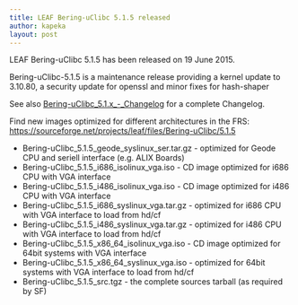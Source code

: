 ```yaml
---
title: LEAF Bering-uClibc 5.1.5 released
author: kapeka
layout: post
---
```

LEAF Bering-uClibc 5.1.5 has been released on 19 June 2015.

Bering-uClibc-5.1.5 is a maintenance release providing  a kernel update to 3.10.80, a security update for openssl and 
minor fixes for hash-shaper

See also
<a href="{{ site.buc_wiki_url }}/Bering-uClibc_5.1.x_-_Changelog">Bering-uClibc_5.1.x_-_Changelog</a>
for a complete Changelog.

<p>Find new images optimized for different architectures in the FRS:
<a href="https://sourceforge.net/projects/leaf/files/">https://sourceforge.net/projects/leaf/files/Bering-uClibc/5.1.5</a>
<ul>
<li>Bering-uClibc_5.1.5_geode_syslinux_ser.tar.gz - optimized for Geode CPU and seriell interface (e.g. ALIX Boards) </li>

<li>Bering-uClibc_5.1.5_i686_isolinux_vga.iso - CD image optimized for i686 CPU with VGA interface</li>

<li>Bering-uClibc_5.1.5_i486_isolinux_vga.iso - CD image optimized for i486 CPU with VGA interface</li>

<li>Bering-uClibc_5.1.5_i686_syslinux_vga.tar.gz - optimized for i686 CPU with VGA interface to load from hd/cf</li>

<li>Bering-uClibc_5.1.5_i486_syslinux_vga.tar.gz - optimized for i486 CPU with VGA interface to load from hd/cf</li>

<li>Bering-uClibc_5.1.5_x86_64_isolinux_vga.iso - CD image optimized for 64bit systems  with VGA interface</li>

<li>Bering-uClibc_5.1.5_x86_64_syslinux_vga.iso - optimized for
64bit systems  with VGA interface to load from hd/cf</li>

<li>Bering-uClibc_5.1.5_src.tgz - the complete sources tarball (as
required by SF)</li>
</ul>
